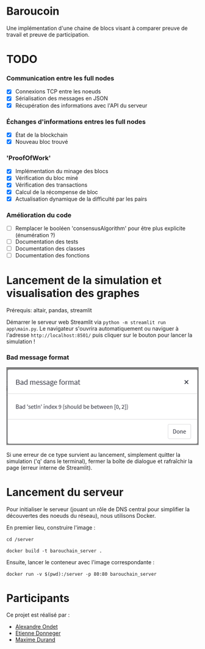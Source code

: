 # Baroucoin
Une implémentation d'une chaine de blocs visant à comparer preuve de travail et preuve de participation.

# TODO
### Communication entre les full nodes
- [x] Connexions TCP entre les noeuds
- [x] Sérialisation des messages en JSON
- [x] Récupération des informations avec l'API du serveur
### Échanges d'informations entres les full nodes
- [x] État de la blockchain
- [x] Nouveau bloc trouvé
### 'ProofOfWork'
- [x] Implémentation du minage des blocs
- [x] Vérification du bloc miné
- [X] Vérification des transactions
- [x] Calcul de la récompense de bloc
- [x] Actualisation dynamique de la difficulté par les pairs
### Amélioration du code
- [ ] Remplacer le booléen 'consensusAlgorithm' pour être plus explicite (énumération ?)
- [ ] Documentation des tests
- [ ] Documentation des classes
- [ ] Documentation des fonctions

# Lancement de la simulation et visualisation des graphes
Prérequis: altair, pandas, streamlit

Démarrer le serveur web Streamlit via `python -m streamlit run app\main.py`. Le navigateur s'ouvrira automatiquement ou naviguer à l'adresse `http://localhost:8501/` puis cliquer sur le bouton pour lancer la simulation !

### Bad message format
![bad_message_format error](bad_message_format_error.png)

Si une erreur de ce type survient au lancement, simplement quitter la simulation ('q' dans le terminal), fermer la boîte de dialogue et rafraîchir la page (erreur interne de Streamlit).

# Lancement du serveur
Pour initialiser le serveur (jouant un rôle de DNS central pour simplifier la découvertes des noeuds du réseau), nous utilisons Docker.

En premier lieu, construire l'image :
```
cd /server
```
```
docker build -t barouchain_server .
```
Ensuite, lancer le conteneur avec l'image correspondante :
```
docker run -v $(pwd):/server -p 80:80 barouchain_server
```

# Participants
Ce projet est réalisé par :
- [Alexandre Ondet](https://github.com/AlexandreOndet)
- [Etienne Donneger](https://github.com/Krow10)
- [Maxime Durand](https://github.com/Maxim-Durand)
